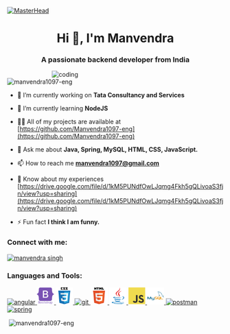 [![MasterHead](https://developers.giphy.com/branch/master/static/api-512d36c09662682717108a38bbb5c57d.gif)](https://manvendra1097-eng.io)
<h1 align="center">Hi 👋, I'm Manvendra</h1>
<h3 align="center">A passionate backend developer from India</h3>

<img  align="right" width="400" src="https://cdn.dribbble.com/users/1162077/screenshots/3848914/programmer.gif" alt="coding" /> 

<p align="left"> <img src="https://komarev.com/ghpvc/?username=manvendra1097-eng&label=Profile%20views&color=0e75b6&style=flat" alt="manvendra1097-eng" /> </p>

- 🔭 I’m currently working on **Tata Consultancy and Services**

- 🌱 I’m currently learning **NodeJS**

- 👨‍💻 All of my projects are available at [https://github.com/Manvendra1097-eng](https://github.com/Manvendra1097-eng)

- 💬 Ask me about **Java, Spring, MySQL, HTML, CSS, JavaScript.**

- 📫 How to reach me **manvendra1097@gmail.com**

- 📄 Know about my experiences [https://drive.google.com/file/d/1kM5PUNdfOwLJqmg4Fkh5gQLivoaS3fjn/view?usp=sharing](https://drive.google.com/file/d/1kM5PUNdfOwLJqmg4Fkh5gQLivoaS3fjn/view?usp=sharing)

- ⚡ Fun fact **I think I am funny.**

<h3 align="left">Connect with me:</h3>
<p align="left">
<a href="https://linkedin.com/in/manvendra singh" target="blank"><img align="center" src="https://raw.githubusercontent.com/rahuldkjain/github-profile-readme-generator/master/src/images/icons/Social/linked-in-alt.svg" alt="manvendra singh" height="30" width="40" /></a>
</p>

<h3 align="left">Languages and Tools:</h3>
<p align="left"> <a href="https://angular.io" target="_blank" rel="noreferrer"> <img src="https://angular.io/assets/images/logos/angular/angular.svg" alt="angular" width="40" height="40"/> </a> <a href="https://getbootstrap.com" target="_blank" rel="noreferrer"> <img src="https://raw.githubusercontent.com/devicons/devicon/master/icons/bootstrap/bootstrap-plain-wordmark.svg" alt="bootstrap" width="40" height="40"/> </a> <a href="https://www.w3schools.com/css/" target="_blank" rel="noreferrer"> <img src="https://raw.githubusercontent.com/devicons/devicon/master/icons/css3/css3-original-wordmark.svg" alt="css3" width="40" height="40"/> </a> <a href="https://git-scm.com/" target="_blank" rel="noreferrer"> <img src="https://www.vectorlogo.zone/logos/git-scm/git-scm-icon.svg" alt="git" width="40" height="40"/> </a> <a href="https://www.w3.org/html/" target="_blank" rel="noreferrer"> <img src="https://raw.githubusercontent.com/devicons/devicon/master/icons/html5/html5-original-wordmark.svg" alt="html5" width="40" height="40"/> </a> <a href="https://www.java.com" target="_blank" rel="noreferrer"> <img src="https://raw.githubusercontent.com/devicons/devicon/master/icons/java/java-original.svg" alt="java" width="40" height="40"/> </a> <a href="https://developer.mozilla.org/en-US/docs/Web/JavaScript" target="_blank" rel="noreferrer"> <img src="https://raw.githubusercontent.com/devicons/devicon/master/icons/javascript/javascript-original.svg" alt="javascript" width="40" height="40"/> </a> <a href="https://www.mysql.com/" target="_blank" rel="noreferrer"> <img src="https://raw.githubusercontent.com/devicons/devicon/master/icons/mysql/mysql-original-wordmark.svg" alt="mysql" width="40" height="40"/> </a> <a href="https://postman.com" target="_blank" rel="noreferrer"> <img src="https://www.vectorlogo.zone/logos/getpostman/getpostman-icon.svg" alt="postman" width="40" height="40"/> </a> <a href="https://spring.io/" target="_blank" rel="noreferrer"> <img src="https://www.vectorlogo.zone/logos/springio/springio-icon.svg" alt="spring" width="40" height="40"/> </a> </p>

<p>&nbsp;<img align="center" src="https://github-readme-stats.vercel.app/api?username=manvendra1097-eng&show_icons=true&locale=en" alt="manvendra1097-eng" /></p>
